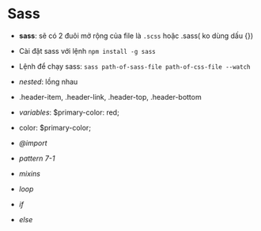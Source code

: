 # Sass

- **sass**: sẽ có 2 đuôi mở rộng của file là `.scss` hoặc .sass( ko dùng dấu {})

- Cài đặt sass với lệnh `npm install -g sass`

- Lệnh để chạy sass: `sass path-of-sass-file path-of-css-file --watch`

- _nested_: lồng nhau

- .header-item, .header-link, .header-top, .header-bottom

<!-- .header {
  code của class .header
  &-item{
    code của class .header-item
  }
} -->

- _variables_: $primary-color: red;

- color: $primary-color;

- _@import_

- _pattern 7-1_

- _mixins_

- _loop_

- _if_

- _else_
